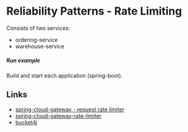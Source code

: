 # Reliability Patterns - Rate Limiting

Consists of two services:
- ordering-service
- warehouse-service

##### Run example
Build and start each application (spring-boot). 

## Links
* [spring-cloud-gateway - request rate limiter](https://cloud.spring.io/spring-cloud-static/spring-cloud-gateway/2.0.2.RELEASE/single/spring-cloud-gateway.html#_requestratelimiter_gatewayfilter_factory)
* [spring-cloud-gateway-rate-limiter](https://github.com/spring-cloud-incubator/spring-cloud-gateway-rate-limiter)
* [bucket4j](https://github.com/vladimir-bukhtoyarov/bucket4j)
